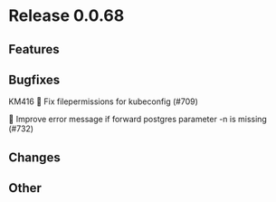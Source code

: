 # Release 0.0.68

## Features

## Bugfixes
KM416 🐛 Fix filepermissions for kubeconfig (#709)

🐛 Improve error message if forward postgres parameter -n is missing (#732)

## Changes

## Other

